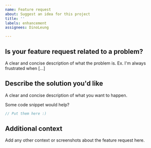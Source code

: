 ```yaml
---
name: Feature request
about: Suggest an idea for this project
title: ''
labels: enhancement
assignees: DinoLeung

---
```


## Is your feature request related to a problem?
A clear and concise description of what the problem is. Ex. I'm always frustrated when [...]

## Describe the solution you'd like
A clear and concise description of what you want to happen.

Some code snippet would help? 
```dart
// Put them here :)
```

## Additional context
Add any other context or screenshots about the feature request here.
